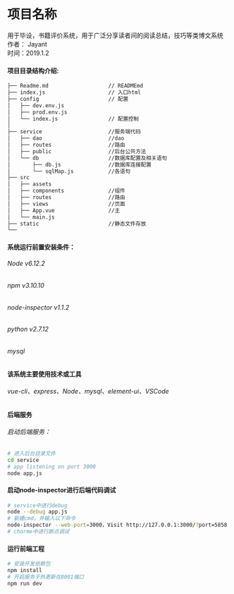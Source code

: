 项目名称
====
用于毕设，书籍评价系统，用于广泛分享读者间的阅读总结，技巧等类博文系统
<br/>作者： Jayant
<br/>时间：2019.1.2

#### 项目目录结构介绍:
```bash
├── Readme.md                   // READMEmd
├── index.js                    // 入口html
├── config                      // 配置
│   ├── dev.env.js
│   ├── prod.env.js           
│   └── index.js                // 配置控制
│
├── service                     //服务端代码
│   ├── dao                     //dao
│   ├── routes                  //路由
│   ├── public                  //后台公共方法  
│   └── db                      //数据库配置及相关语句
│       ├── db.js               //数据库连接配置
│       └── sqlMap.js           //各语句
├── src 
│   ├── assets                  
│   ├── components              //组件
│   ├── routes                  //路由
│   ├── views                   //页面
│   ├── App.vue                 //主
│   └── main.js                        
├── static                      //静态文件存放
└── 
```
#### 系统运行前置安装条件：
###### Node v6.12.2
###### npm v3.10.10
###### node-inspector v1.1.2
###### python v2.7.12
###### mysql

#### 该系统主要使用技术或工具
###### vue-cli、express、Node、mysql、element-ui、VSCode

#### 后端服务 
###### 启动后端服务：
```bash
# 进入后台目录文件
cd service
# app listening on port 3000
node app.js
```
#### 启动node-inspector进行后端代码调试
```bash
# service中进行debug
node --debug app.js
# 新建cmd，并输入以下命令
node-inspector --web-port=3000，Visit http://127.0.0.1:3000/?port=5858 to start debugging.
# chorme中进行断点调试
```
#### 运行前端工程
``` bash
# 安装开发依赖包
npm install
# 开启服务于热更新在8001端口
npm run dev
```
